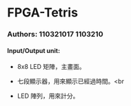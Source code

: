 # FPGA-Tetris

### Authors: 110321017 1103210

#### Input/Output unit:<br>
* 8x8 LED 矩陣，主畫面。<br>

* 七段顯示器，用來顯示已經過時間。<br

* LED 陣列，用來計分。<br>
